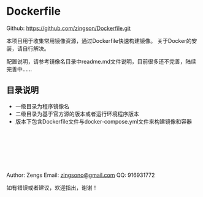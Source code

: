 # Dockerfile

Github: https://github.com/zingson/Dockerfile.git

本项目用于收集常用镜像资源，通过Dockerfile快速构建镜像。 关于Docker的安装，请自行解决。

配置说明，请参考镜像名目录中readme.md文件说明，目前很多还不完善，陆续完善中......



## 目录说明
- 一级目录为程序镜像名
- 二级目录为基于官方源的版本或者运行环境程序版本
- 版本下包含Dockerfile文件与docker-compose.yml文件来构建镜像和容器




<br><br><br>
---------------------------------------------------------------------------

Author: Zengs
Email: zingsono@gmail.com
QQ: 916931772

如有错误或者建议，欢迎指出，谢谢！

<br><br><br>


